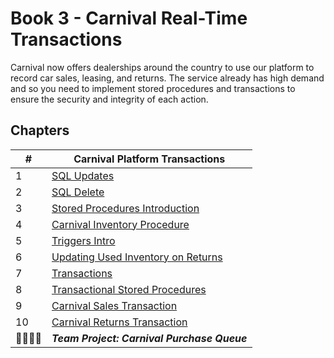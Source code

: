 # Book 3 - Carnival Real-Time Transactions

Carnival now offers dealerships around the country to use our platform to record car sales, leasing, and returns. The service already has high demand and so you need to implement stored procedures and transactions to ensure the security and integrity of each action.

## Chapters

| #  | Carnival Platform Transactions |
|--|--|
| 1 | [SQL Updates](./chapters/SQL_UPDATE.md) |
| 2 | [SQL Delete](./chapters/SQL_DELETE.md) |
| 3 | [Stored Procedures Introduction](./chapters/STORED_PROCEDURES.md) |
| 4 | [Carnival Inventory Procedure](./chapters/INVENTORY_PROC.md) |
| 5 | [Triggers Intro](./chapters/TRIGGERS.md) |
| 6 | [Updating Used Inventory on Returns](./chapters/INVENTORY_TRIGGER.md) |
| 7 | [Transactions](./chapters/TRANSACTIONS.md) |
| 8 | [Transactional Stored Procedures](./chapters/TRANSACTION_STORED_PROCEFURE.md) |
| 9 | [Carnival Sales Transaction](./chapters/SALES_TRANSACTIONS.md) |
| 10 | [Carnival Returns Transaction](./chapters/RETURN_TRANSACTIONS.md) |
| 👨‍👨‍👦‍👦 | **_Team Project: Carnival Purchase Queue_** |
